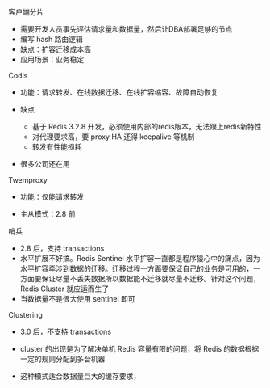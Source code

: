 客户端分片

- 需要开发人员事先评估请求量和数据量，然后让DBA部署足够的节点
- 编写 hash 路由逻辑
- 缺点：扩容迁移成本高
- 应用场景：业务稳定


Codis

- 功能：请求转发、在线数据迁移、在线扩容缩容、故障自动恢复

- 缺点

  - 基于 Redis 3.2.8 开发，必须使用内部的redis版本，无法跟上redis新特性
  - 对代理要求高，要 proxy HA 还得 keepalive 等机制
  - 转发有性能损耗

- 很多公司还在用

Twemproxy 

- 功能：仅能请求转发

- 主从模式：2.8 前

哨兵

- 2.8 后，支持 transactions
- 水平扩展不好搞。Redis Sentinel 水平扩容一直都是程序猿心中的痛点，因为水平扩容牵涉到数据的迁移。迁移过程一方面要保证自己的业务是可用的，一方面要保证尽量不丢失数据所以数据能不迁移就尽量不迁移。针对这个问题，Redis Cluster 就应运而生了
- 当数据量不是很大使用 sentinel 即可

Clustering

- 3.0 后，不支持 transactions

- cluster 的出现是为了解决单机 Redis 容量有限的问题，将 Redis 的数据根据一定的规则分配到多台机器

- 这种模式适合数据量巨大的缓存要求，

